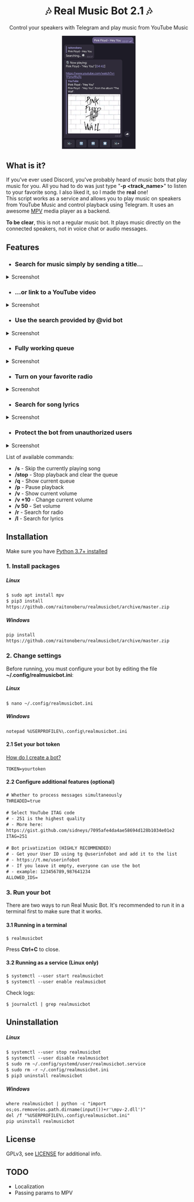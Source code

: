 <h1 align="center">🎶 Real Music Bot 2.1 🎶</h1>

<p align="center">
    Control your speakers with Telegram and play music from YouTube Music
</p>

<p align="center">
    <img src="screenshots/searching2.png?raw=true" width="200" />
</p>

## What is it?

If you've ever used Discord, you've probably heard of music bots that play music for you. All you had to do was just type "**-p \<track_name\>**" to listen to your favorite song. I also liked it, so I made the **real** one!<br>
This script works as a service and allows you to play music on speakers from YouTube Music and control playback using Telegram. It uses an awesome [MPV](https://github.com/mpv-player/mpv) media player as a backend.

**To be clear**, this is not a regular music bot. It plays music directly on the connected speakers, not in voice chat or audio messages.

## Features

- ### Search for music simply by sending a title...

<details>
    <summary>Screenshot</summary>
    <img src="screenshots/searching.png?raw=true" width="300"/>
</details>

- ### ...or link to a YouTube video

<details>
    <summary>Screenshot</summary>
    <img src="screenshots/yt.png?raw=true" width="300"/>
</details>

- ### Use the search provided by @vid bot

<details>
    <summary>Screenshot</summary>
    <img src="screenshots/vid.png?raw=true" width="300"/>
</details>

- ### Fully working queue

<details>
    <summary>Screenshot</summary>
    <img src="screenshots/queue.png?raw=true" width="300"/>
</details>

- ### Turn on your favorite radio

<details>
    <summary>Screenshot</summary>
    <img src="screenshots/radio.png?raw=true" width="300"/>
</details>

- ### Search for song lyrics

<details>
    <summary>Screenshot</summary>
    <img src="screenshots/lyrics.png?raw=true" width="300"/>
</details>

- ### Protect the bot from unauthorized users

<details>
    <summary>Screenshot</summary>
    <img src="screenshots/privatization.png?raw=true" width="300"/>
</details>

List of available commands:

- **/s** - Skip the currently playing song
- **/stop** - Stop playback and clear the queue
- **/q** - Show current queue
- **/p** - Pause playback
- **/v** - Show current volume
- **/v +10** - Change current volume
- **/v 50** - Set volume
- **/r** <station> - Search for radio
- **/l** - Search for lyrics


## Installation

Make sure you have [Python 3.7+ installed](https://www.python.org/downloads/)

### 1. Install packages

##### Linux

    $ sudo apt install mpv
    $ pip3 install https://github.com/raitonoberu/realmusicbot/archive/master.zip

##### Windows

    pip install https://github.com/raitonoberu/realmusicbot/archive/master.zip

### 2. Change settings

Before running, you must configure your bot by editing the file **~/.config/realmusicbot.ini**:

##### Linux

    $ nano ~/.config/realmusicbot.ini

##### Windows

    notepad %USERPROFILE%\.config\realmusicbot.ini

#### 2.1 Set your bot token

[How do I create a bot?](https://core.telegram.org/bots#6-botfather)

    TOKEN=yourtoken

#### 2.2 Configure additional features (optional)

    # Whether to process messages simultaneously
    THREADED=true

    # Select YouTube ITAG code
    # - 251 is the highest quality
    # - More here: https://gist.github.com/sidneys/7095afe4da4ae58694d128b1034e01e2
    ITAG=251

    # Bot privatization (HIGHLY RECOMMENDED)
    # - Get your User ID using tg @userinfobot and add it to the list
    # - https://t.me/userinfobot
    # - If you leave it empty, everyone can use the bot
    # - example: 123456789,987641234
    ALLOWED_IDS=

### 3. Run your bot

There are two ways to run Real Music Bot. It's recommended to run it in a terminal first to make sure that it works.

#### 3.1 Running in a terminal

    $ realmusicbot

Press **Ctrl+C** to close.

#### 3.2 Running as a service (Linux only)

    $ systemctl --user start realmusicbot
    $ systemctl --user enable realmusicbot

Check logs:

    $ journalctl | grep realmusicbot

## Uninstallation

##### Linux

    $ systemctl --user stop realmusicbot
    $ systemctl --user disable realmusicbot
    $ sudo rm ~/.config/systemd/user/realmusicbot.service
    $ sudo rm -r ~/.config/realmusicbot.ini
    $ pip3 uninstall realmusicbot

##### Windows

    where realmusicbot | python -c "import os;os.remove(os.path.dirname(input())+r'\mpv-2.dll')"
    del /f "%USERPROFILE%\.config\realmusicbot.ini"
    pip uninstall realmusicbot

## License

GPLv3, see [LICENSE](./LICENSE) for additional info.

## TODO

* Localization
* Passing params to MPV
